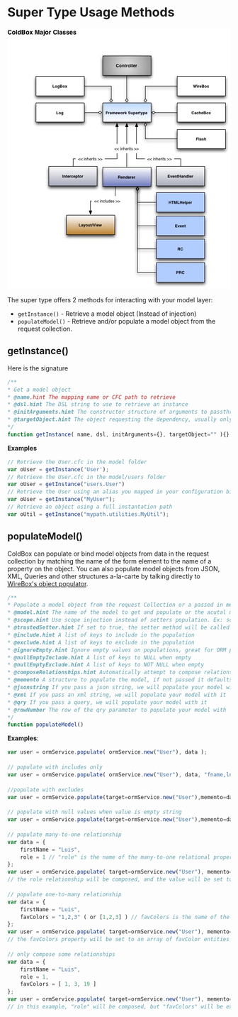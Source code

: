 # Super Type Usage Methods



![ColdBox Major Classes UML](../../.gitbook/assets/coldboxmajorclasses.jpg)

The super type offers 2 methods for interacting with your model layer:

* `getInstance()` - Retrieve a model object \(Instead of injection\)
* `populateModel()` - Retrieve and/or populate a model object from the request collection.

## getInstance\(\)

Here is the signature

```javascript
/**
* Get a model object
* @name.hint The mapping name or CFC path to retrieve
* @dsl.hint The DSL string to use to retrieve an instance
* @initArguments.hint The constructor structure of arguments to passthrough when initializing the instance
* @targetObject.hint The object requesting the dependency, usually only used by DSL lookups
*/
function getInstance( name, dsl, initArguments={}, targetObject="" ){}
```

**Examples**

```javascript
// Retrieve the User.cfc in the model folder
var oUser = getInstance('User');
// Retrieve the User.cfc in the model/users folder
var oUser = getInstance("users.User")
// Retrieve the User using an alias you mapped in your configuration binder
var oUser = getInstance("MyUser");
// Retrieve an object using a full instantation path
var oUtil = getInstance("mypath.utilities.MyUtil");
```

## populateModel\(\)

ColdBox can populate or bind model objects from data in the request collection by matching the name of the form element to the name of a property on the object. You can also populate model objects from JSON, XML, Queries and other structures a-la-carte by talking directly to [WireBox's object populator](https://wirebox.ortusbooks.com/advanced-topics/wirebox-object-populator).

```javascript
/**
* Populate a model object from the request Collection or a passed in memento structure
* @model.hint The name of the model to get and populate or the acutal model object. If you already have an instance of a model, then use the populateBean() method
* @scope.hint Use scope injection instead of setters population. Ex: scope=variables.instance.
* @trustedSetter.hint If set to true, the setter method will be called even if it does not exist in the object
* @include.hint A list of keys to include in the population
* @exclude.hint A list of keys to exclude in the population
* @ignoreEmpty.hint Ignore empty values on populations, great for ORM population
* @nullEmptyInclude.hint A list of keys to NULL when empty
* @nullEmptyExclude.hint A list of keys to NOT NULL when empty
* @composeRelationships.hint Automatically attempt to compose relationships from memento
* @memento A structure to populate the model, if not passed it defaults to the request collection
* @jsonstring If you pass a json string, we will populate your model with it
* @xml If you pass an xml string, we will populate your model with it
* @qry If you pass a query, we will populate your model with it
* @rowNumber The row of the qry parameter to populate your model with
*/
function populateModel()
```

**Examples**:

```javascript
var user = ormService.populate( ormService.new("User"), data );

// populate with includes only
var user = ormService.populate( ormService.new("User"), data, "fname,lname,email" );

//populate with excludes
var user = ormService.populate(target=ormService.new("User"),memento=data,exclude="id,setup,total" );

// populate with null values when value is empty string
var user = ormService.populate(target=ormService.new("User"),memento=data,nullEmptyInclude="lastName,dateOfBirth" );

// populate many-to-one relationship
var data = {
    firstName = "Luis",
    role = 1 // "role" is the name of the many-to-one relational property, and one is the key value
};
var user = ormService.populate( target=ormService.new("User"), memento=data, composeRelationships=true );
// the role relationship will be composed, and the value will be set to the appropriate instance of the Role model

// populate one-to-many relationship
var data = {
    firstName = "Luis",
    favColors = "1,2,3" ( or [1,2,3] ) // favColors is the name of the one-to-many relational property, and 1, 2 and 3 are key values of favColor models
};
var user = ormService.populate( target=ormService.new("User"), memento=data, composeRelationships=true );
// the favColors property will be set to an array of favColor entities

// only compose some relationships
var data = {
    firstName = "Luis",
    role = 1,
    favColors = [ 1, 3, 19 ]
};
var user = ormService.populate( target=ormService.new("User"), memento=data, composeRelationships=true, exclude="favColors" );
// in this example, "role" will be composed, but "favColors" will be excluded
```

